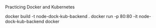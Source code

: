 Practicing Docker and Kubernetes

docker build -t node-dock-kub-backend .
docker run -p 80:80 -it node-dock-kub-backend
docker 